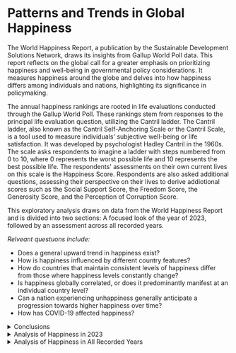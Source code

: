 # Patterns and Trends in Global Happiness

The World Happiness Report, a publication by the Sustainable Development Solutions Network, draws its insights from Gallup World Poll data. This report reflects on the global call for a greater emphasis on prioritizing happiness and well-being in governmental policy considerations. It measures happiness around the globe and delves into how happiness differs among individuals and nations, highlighting its significance in policymaking.

The annual happiness rankings are rooted in life evaluations conducted through the Gallup World Poll. These rankings stem from responses to the principal life evaluation question, utilizing the Cantril ladder. The Cantril ladder, also known as the Cantril Self-Anchoring Scale or the Cantril Scale, is a tool used to measure individuals' subjective well-being or life satisfaction. It was developed by psychologist Hadley Cantril in the 1960s. The scale asks respondents to imagine a ladder with steps numbered from 0 to 10, where 0 represents the worst possible life and 10 represents the best possible life. The respondents' assessments on their own current lives on this scale is the Happiness Score. Respondents are also asked additional questions, assessing their perspective on their lives to derive addiotional scores such as the Social Support Score, the Freedom Score, the Generosity Score, and the Perception of Corruption Score.

This exploratory analysis draws on data from the World Happiness Report and is divided into two sections: A focused look of the year of 2023, followed by an assessment across all recorded years.

*Relveant questuons include:*

+ Does a general upward trend in happiness exist?
+ How is happiness influenced by different country features?
+ How do countries that maintain consistent levels of happiness differ from those where happiness levels constantly change?
+ Is happiness globally correlated, or does it predominantly manifest at an individual country level?
+ Can a nation experiencing unhappiness generally anticipate a progression towards higher happiness over time?
+ How has COVID-19 affected happiness?

<details>
   
<summary>Conclusions</summary>

## How is happiness influenced by different country features?

In analyzing correlations from 2005 to 2023, it is evident that Log GDP per Capita, Life Expectancy, and Social Support exhibit the strongest positive associations with Happiness Score. Freedom also shows a positive correlation, albeit to a lesser degree. Generosity demonstrates a slight positive relationship, while Perception of Corruption displays a modest yet noteworthy negative correlation. These findings are supported by the heatmap displayed in [Visual 21](#visual_21). 

The impact of country features on happiness varies between nations with high and low variance in Happiness Scores. Notably, countries with high happiness exhibit less variance, while those with lower happiness tend to display more variance. Generally features in countries with high variance show weaker associations with happiness, visualized in [Visual 27](#visual_27). This suggests that individuals in comparatively challenging situations may experience happiness regardless, while individuals in countries with higher happiness levels are more influenced by their circumstances. The relationship between Life Expectancy and Happiness Score remains consistent across both groups, indicating long lifespans as important regardless of a nation's happiness level. However, the association with Perception of Corruption differs significantly between the two groups. In countries with low variance, it is heavily negatively correlated, whereas in countries with high variance, there is no correlation. This implies that corruption has a diminished impact on individuals' lives when they face more pressing concerns and that concerns about corruption represent a luxury afforded to individuals in less problematic life situations. These findings are supported by the heatmap displayed in [Visual 28](#visual_28) and [Visual 29](#visual_29).  

** look at features over time, change cmap vmin and vmax**

## Is there a global correlation in happiness, or is happiness primarily manifested at an individual countriy level?


## Can a nation experiencing low happiness generally anticipate a progression towards higher happiness over time?

## Does a general trend in happiness exist?

## How has COVID-19 affected happiness?

</details>

<details>
   
<summary> Analysis of Happiness in 2023</summary>

### Exploring Happiness 2023
A scale is established, a happiness score surpassing 6 signifies a state of happiness, while a score below 4.5 indicates unhappiness, with scores falling in-between being categorized as moderate or indifferent.

<img src="https://raw.githubusercontent.com/occampos/Patterns_In_Happiness/main/Visuals/happiness_scale.png">

The majority of countries reported a state of happiness (40.1%) or moderateness (39.4%) totaling (79.5%) as displayed in Visual 1. Conversely, a minority of the world (28 countries or 20.4%) reported unhappiness. Overall, the global trend for 2023 indicates a prevalence of moderate to higher happiness levels. Visual 2 illustrates that the majority of countries had happiness score averages ranging between 5 and 6 in 2023.

<table>
<tr><th><img src="https://raw.githubusercontent.com/occampos/Patterns_In_Happiness/main/Visuals/data_2023/data_2023_16.png" width="390" height="370"> </th><th><img src="https://raw.githubusercontent.com/occampos/Patterns_In_Happiness/main/Visuals/data_2023/data_2023_03.png"  width="411" height="370"></th></tr>
<tr><td>
   
*Visual 1; Number of countries by signal in 2023*
</td><td>
   
*Visual 2; Distriutiuon of happiness scores by number of countries in 2023* 
</td></tr> 
</table>

<p>&nbsp;</p>

Visual 3 exhibits the countries reporting the highest and lowest happiness scores in 2023. The disparity between these two groups is substantial, with the highest scores exceeding double the lowest scores in the most extreme instance. Notably, the nations attaining the highest happiness scores are predominantly located in the European region, whereas those registering the lowest scores are primarily situated in the African region. Visual 3 highlights that the disparity is hinted to be regional.

| <img src="https://raw.githubusercontent.com/occampos/Patterns_In_Happiness/main/Visuals/data_2023/data_2023_02.png"  width="700" height="500"> | 
|:--:| 
| *Visual 3; Countries witht he highest and lowest happiness scores in 2023* | 

<p>&nbsp;</p>

Visual 4 depicts North America as having the highest average happiness score, while Africa demonstrates the lowest average happiness score. Remarkably, regions with lower average happiness scores, compared to other regions, exhibit greater variability among individual countries. For instance, the Middle East stands out with the highest variety, showcasing countries with both low and high happiness scores. 

| <img src="https://raw.githubusercontent.com/occampos/Patterns_In_Happiness/main/Visuals/data_2023/data_2023_04.png"  width="600" height="450"> | 
|:--:| 
| *Visual 4; Happiness scores by region in 2023* | 

<p>&nbsp;</p>

Visuals 5 and 6 present the distribution of countries based on their happiness scores. Despite North America showing a high average happiness score, it only represents one country. Europe and Africa stand out in these visuals due to their higher representation. Europe hosts the most countries with higher happiness scores, while Africa contains the most countries with lower happiness scores. Visuals 5 and 6 also highlight that despite having higher or lowert scores on average each region still shows a level of diversity among scores.

<table>
<tr><th><img src="https://raw.githubusercontent.com/occampos/Patterns_In_Happiness/main/Visuals/data_2023/data_2023_05.png"  width="570" height="380"> </th><th><img src="https://raw.githubusercontent.com/occampos/Patterns_In_Happiness/main/Visuals/data_2023/data_2023_06.png"  width="570" height="380"></th></tr>
<tr><td>
   
*Visual 5; Distribution of happiness scores by region in 2023*
</td><td>
   
*Visual 6; Country feature correlations in 2023*
</td></tr> 
</table>

<p>&nbsp;</p>

Visual 7 utilizes a heatmap to demonstrate the correlation coefficients between country features in 2023. Darker shades of blue indicate stronger positive correlations, darker shades of red imply stronger negative correlations and whiter shades imply weaker correlations. Notably, variables intersecting with the Happiness score, GDP, Social support, Life expectancy, and Freedom, exhibit significantly darker shades of blue on the heatmap. This suggests a strong positive correlation among these factors, indicating they are likely to increase together. Generosity appears closer to 0, suggesting it may not have a substantial impact on other country features. Conversely, Perception of corruption is depicted as negatively correlated, supporting the notion that reduced corruption tends to correlate with higher happiness.

| <img src="https://raw.githubusercontent.com/occampos/Patterns_In_Happiness/main/Visuals/data_2023/data_2023_07.png"  width="700" height="580"> | 
|:--:| 
| *Visual 7; Country feature correlation coefficient heatmap in 2023* | 

<p>&nbsp;</p>

Visual 9 compiles all positive correlation coefficients, showing which pairs strongly correlate with one another. In Visual 8, correlation coeffcients against happiness scores are ranked from highest to lowest. Notably, Social support exhibits the highest correlation by a considerable margin, standing at 0.83, followed by GDP at 0.78 and Life expectancy at 0.73. Although still significant, Freedom shows the least correlation among the strongly associated group at 0.66. Perception of corruption is negatively correlated but not significantly so, lying below -0.50 at -0.47.

<table>
<tr><th><img src="https://raw.githubusercontent.com/occampos/Patterns_In_Happiness/main/Visuals/data_2023/data_2023_17.png"  width="300" height="200"> </th><th><img src="https://raw.githubusercontent.com/occampos/Patterns_In_Happiness/main/Visuals/data_2023/data_2023_18.png"  width="340" height="240"></th></tr>
<tr><td>
   
*Visual 8; Country featrues correlated to happiness in 2023*
</td><td>
   
*Visual 9; Country featrues with a positive correlation coefficients in 2023*
</td></tr> 
</table>

<p>&nbsp;</p>

Visuals 10 through 15 all depict scatterplots of country features to happiness score by region in 2023. The line of best fit is included to better illustrate correlation strength which can be conveyed by how well data points fit along the line of best fit. Social support, GDP, life expectancy, and freedom all show data points that fit fairly tightly along the line of best fit with a positive slope, indicating a strong positive correlation to happiness score. Social support fits the tightest, while freedom is the most loose, which is supported by their correlation coefficients of 0.83 and 0.66 respectively. Generosity displays very loosely fitting data points, supporting a lack of correlation. Perception of corruption is the only country feature depicting a negative slope, while still falling well along the line of best fit, supporting a strong negative correlation. The scatterplot also depicts that Europe and Africa dominate world happiness, followed by Asia and Latin America. This is due to the number of countries in each region.

| <img src="https://raw.githubusercontent.com/occampos/Patterns_In_Happiness/main/Visuals/data_2023/data_2023_08.png"  width="595" height="493"> | 
|:--:| 
| *Visual 10; Happiness score and Social support plotted by country in 2023, <br> illustrating a siginificant positive correaltion of 0.83* | 

| <img src="https://raw.githubusercontent.com/occampos/Patterns_In_Happiness/main/Visuals/data_2023/data_2023_09.png"  width="595" height="493"> | 
|:--:| 
| *Visual 11; Happiness score and GDP plotted by country in 2023, <br> illustrating a positive siginificant correaltion of 0.78* | 

| <img src="https://raw.githubusercontent.com/occampos/Patterns_In_Happiness/main/Visuals/data_2023/data_2023_10.png"  width="595" height="493"> | 
|:--:| 
| *Visual 12; Happiness score and Life expectancy plotted by country in 2023, <br> illustrating a siginificant positive correaltion of 0.73* | 

| <img src="https://raw.githubusercontent.com/occampos/Patterns_In_Happiness/main/Visuals/data_2023/data_2023_11.png"  width="595" height="493"> | 
|:--:| 
| *Visual 13; Happiness score and Freedom plotted by country in 2023, <br> illustrating a positive siginificant correaltion of 0.66* | 

| <img src="https://raw.githubusercontent.com/occampos/Patterns_In_Happiness/main/Visuals/data_2023/data_2023_12.png"  width="595" height="493"> | 
|:--:| 
| *Visual 14; Happiness score and Generosity plotted by country in 2023, <br> illustrating a lack of correlation at 0.04* | 

| <img src="https://raw.githubusercontent.com/occampos/Patterns_In_Happiness/main/Visuals/data_2023/data_2023_13.png"  width="595" height="493"> | 
|:--:| 
| *Visual 15; Happiness score and Perception of Corruption plotted by country in 2023, <br> illustrating a negative correaltion of -0.47* | 

</details>

<details>

<summary> Analysis of Happiness in All Recorded Years</summary>

### Exploring Happiness in All Recorded Years

The World Happiness Report covers data from 2005 to 2023, encompassing a total of 18 years. Visual 16 showcases the frequency of reports over time, with each report representing an individual country. The number of reports saw a gradual increase from 2006, reaching an average of 142.33 reports between 2011 and 2019. However, a substantial drop occurred during 2020, 2021, and 2022, followed by a resurgence of reports in 2023. This decline is possibly attributed to countries focusing on global instability during the COVID-19 pandemic, gradually resuming report submissions in 2023.

| <img src="https://github.com/occampos/Patterns_In_Happiness/blob/main/Visuals/data_all_years/data_all_years_01.png"  width="700" height="550"> | 
|:--:| 
| *Visual 16; Countries reported over time* | 

<p>&nbsp;</p>

A total of 165 countries are represented across the 18-year period. In Visual 17 and 18, the number of reports by the number of countries is detailed. The visualization indicates that the majority of countries have consistently reported every year for the entire span of 18 years, with most nations contributing data for at least 15 years.

<table>
<tr><th><img src="https://raw.githubusercontent.com/occampos/Patterns_In_Happiness/main/Visuals/data_all_years/data_all_years_03.png" width="595" height="493"> </th><th><img src="https://raw.githubusercontent.com/occampos/Patterns_In_Happiness/main/Visuals/data_all_years/data_all_years_02.png" width="200" height="500"> </th></tr>
<tr><td>
   
*Visual 17; Number of reports by the number of countries*
</td><td>
   
*Visual 18; Table of number of reports by the number of countries*
</td></tr> 
</table>

<p>&nbsp;</p>

Visual 19 shows that until 2019, there had been a general upward trend in the overall happiness of recorded countries worldwide. However, the onset of the COVID pandemic in the year 2020 can be said to have significantly impacted global happiness levels, leading to a notable decline in global happiness. According to the data provided, an indiciation on a rebound in happines after the decline has yet to be observed. 

| <img src="https://raw.githubusercontent.com/occampos/Patterns_In_Happiness/main/Visuals/data_all_years/data_all_years_04.png" width="800" height="600"> | 
|:--:| 
| *Visual 19; Global happiness over time* | 

<p>&nbsp;</p>

The global trend of happiness differs greatly from regional trends. Visual 20 highlights this difference by plotting happiness over time by region. North America contains the fewest countries but maintains the highest average happiness score, while Africa retained the lowest average happiness score. Interestingly, in 2020, certain regions reacted differently to the COVID pandemic compared to the global trend, which experienced a significant decline in happiness scores. Europe had an insignificant shift in happiness during this time, while Latin/South America actually had an increase. In 2020, Latin/South America experienced an increase in average happiness scores despite other regions experiencing a stark decline.

| <img src="https://raw.githubusercontent.com/occampos/Patterns_In_Happiness/main/Visuals/data_all_years/data_all_years_05.png" width="800" height="600"> | 
|:--:| 
| *Visual 20; Happiness over time by region* | 

<p>&nbsp;</p>

### How is happiness influenced by different country features?

The country feature correlation matrix for all recorded years, depicted by Visual 21, looks very similar to the correlation matrix in 2023 (Visual 7). The same country features (GDP, social support, life expectancy and freedom) are shown to be correlated with happiness. Similarly to 2023, generosity has a slight correlation, while perception of corruption has a notable negative correlation. However by plotting each country feature against happiness additional insights and trends are observed.

<a id="visual_21"></a>
| <img src="https://raw.githubusercontent.com/occampos/Patterns_In_Happiness/main/Visuals/data_all_years/data_all_years_06.png" width="700" height="580"> | 
|:--:| 
| *Visual 21; Country feature correlation heatmap in all recorded years* | 

<p>&nbsp;</p>

Visuals 22 through 26 are scatterplots of country features correlated to happiness by region for all recorded years. Similarly to 2023, social support, GDP, life expectancy, and freedom all indicate a positive correlation to the happiness score. However, GDP has barely surpassed social support as the most correlated with coefficients at 0.78 and 0.73 respectively. GDP's data points fit the line of best fit the tightest, hence a stronger correlation. Generosity is shown to have a very loose fit, supporting a lack of correlation to happiness, and Perception of Corruption shows a negative correlation.

| <img src="https://github.com/occampos/Patterns_In_Happiness/blob/main/Visuals/data_all_years/data_all_years_08.png" width="700" height="600"> | 
|:--:| 
| *Visual 22; Happiness score and GDP plotted by country for all recorded years, <br> illustrating a positive siginificant correaltion of 0.78* | 

| <img src="https://raw.githubusercontent.com/occampos/Patterns_In_Happiness/main/Visuals/data_all_years/data_all_years_07.png" width="700" height="600"> | 
|:--:| 
| *Visual 23; Happiness score and Social support plotted by country for all recorded years, <br> illustrating a siginificant positive correaltion of 0.73* | 

| <img src="https://raw.githubusercontent.com/occampos/Patterns_In_Happiness/main/Visuals/data_all_years/data_all_years_09.png" width="700" height="600"> | 
|:--:| 
| *Visual 24; Happiness score and Life expectancy plotted by country for all recorded years, <br> illustrating a siginificant positive correaltion of 0.68* | 

| <img src="https://raw.githubusercontent.com/occampos/Patterns_In_Happiness/main/Visuals/data_all_years/data_all_years_10.png" width="700" height="600"> | 
|:--:| 
| *Visual 24; Happiness score and Freedom plotted by country for all recorded years, <br> illustrating a positive siginificant correaltion of 0.54* | 

<p>&nbsp;</p>

Interestingly, a distinct U shaped pattern can be seen in the plot for Generosity against Happiness Score. This supports that Generosity has less value to happiness when happiness is growing or at an average and more value to happiness when happiness is at it's or at it's highest.

| <img src="https://raw.githubusercontent.com/occampos/Patterns_In_Happiness/main/Visuals/data_all_years/data_all_years_11.png" width="700" height="600"> | 
|:--:| 
| *Visual 25*; Happiness score and Generosity plotted by country for all recorded years, <br> illustrating a lack of correlation at 0.17 | 

<p>&nbsp;</p>

Additionally, a steep drop-off of Perception of Corruption is observed after around a Happiness Score of 6.5. This supports that for a country to have the greatest likelihood of achieving the highest happiness levels, the country's Perception of Corruption should fall. However, this also shows that Perception of Corruption isn't valued as much comparatively until a certain level of happiness is achieved.

| <img src="https://raw.githubusercontent.com/occampos/Patterns_In_Happiness/main/Visuals/data_all_years/data_all_years_12.png" width="700" height="600"> | 
|:--:| 
| *Visual 26; Happiness score and Perception of Corruption plotted by country for all recorded years, <br> illustrating a negative correaltion of -0.43* | 

<p>&nbsp;</p>

### How do countries that maintain consistent levels of happiness differ from those where happiness levels constantly change?

Variance describes the spread of a set of values in a dataset. It quantifies how far numbers in a dataset are from the mean and provides insight into the degree to which data points differ from one another. To help understand what drives an increase in happiness in a country, I divided the nations into two groups: those with the highest variance (indicating unstable happiness) and those with the lowest variance (indicating stable happiness). Visual 27 compares the Happiness Score of those groups with the global average over time. It can be seen that countries with the most variance have a lower average happiness than both the global average and countries with the least variance. This supports that as a country reaches a certain level of happiness it is likely to maintain that happiness.

<a id="visual_27"></a>
| <img src="https://raw.githubusercontent.com/occampos/Patterns_In_Happiness/main/Visuals/data_all_years/data_all_years_13.png" width="800" height="600"> | 
|:--:| 
| *Visual 27; Average happiness in countries with highest variance and lowest variance* | 

<p>&nbsp;</p>

Visual 28 and 29 illustrate correlations between features for the highest variance and lowest variance countries through heatmaps. Happiness Score, GDP, Social Support, and Life Expectancy remain positively correlated to one another in both of the two groups, albeit the lowest variance countries have a noticeably weaker correlation in general. <br> 
Notably, Generosity is negatively correlated to GDP and Social Support when variance is high, while there is little correlation when variance is low. This hints that Generosity is impactful only when countries are experiencing instability in happiness (when happines is likely to be lower). <br> 
Freedom shifts from being positively correlated to most features in low variation countries to a much weaker correlation in high variance countries. This supports that Freedom plays a less impactful role in happiness when countries have variable happiness (when happines is likely to be lower). <br> 
Similarly, Perception of Corruption also experiences a shift from strong correlation (negative) to a much weaker correlation in countries with variable happiness.

<a id="visual_28"></a>
| <img src="https://github.com/occampos/Patterns_In_Happiness/blob/main/Visuals/data_all_years/data_all_years_14.png" width="700" height="580"> | 
|:--:| 
| *Visual 28; Country feature correlation heatmap for countries with lowest varaince in happiness* | 

<a id="visual_29"></a>
| <img src="https://github.com/occampos/Patterns_In_Happiness/blob/main/Visuals/data_all_years/data_all_years_15.png" width="700" height="580"> | 
|:--:| 
| *Visual 29; Country feature correlation heatmap for countries with highest varaince in happiness* | 

<p>&nbsp;</p>

Visual 30 higlights the difference between correlation in happiness between the two groups. Interestingly, Perception of Corruption has the greatest difference in correlation at a change of 0.58. This supports the idea that corruption has a smaller impact on happiness in countries that do not have stable happiness, and once a country reaches a certain level of happiness and thus less problems are immediately present, then corruption has a larger effect on happiness. The same can be said for Freedom and GDP, to a less significant extent, at differences of 0.35 and 0.26 respectively. Social Support, Generosity, and Life Expectancy show insignificant differences in correlation between the two groups. <br>
Visuals 28, 29, and 30 suggest that in countries where variance in happiness is high, and thus a combination of problems exists, Freedom and Corruption are not prioritized, while Generosity is immediately noticed. In contrast, in countries where variance in happiness is low and fewer problems are present in every day life, Generosity has less of a noticeable impact, and attention can be focused on Freedom and Corruption on a larger scale.

| <img src="https://raw.githubusercontent.com/occampos/Patterns_In_Happiness/main/Visuals/data_all_years/data_all_years_16.png" width="546" height="215"> | 
|:--:| 
| *Visual 30; Country feature correlation heatmap for countries with highest varaince in happiness* | 

<p>&nbsp;</p>

### Is happiness globally correlated, or does it predominantly manifest at an individual country level?

Can a country's happiness be traced to wider global happiness trends, or does it predominantly hinge on the unique circumstances within that country? Visual 31 illustrates the Happiness Score over time for individual countries (black) contrasted with the global average (yellow). Initially, there seem to be no discernible patterns, giving the appearance of a disorganized jumble. Based on this visual, one might assume that a country's happiness is disconnected from the global average.

| <img src="https://raw.githubusercontent.com/occampos/Patterns_In_Happiness/main/Visuals/data_all_years/data_all_years_18.png" width="800" height="600">> | 
|:--:| 
| *Visual 31; Happiness over time by country compared to the global average shown in yellow* | 

<p>&nbsp;</p>

By examining correlation from a different perspective, a new pattern emerges. Visual 32 arranges the correlation from the most positive to the most negative, whereas Visual 33 organizes the absolute correlation from the highest to the lowest. Despite countries' diversity in correlation, it's clearly seen in Visual 32 that, on average, correlations tend to be mostly positive. Visual 33 emphasizes the prevalence of correlation, whether negative or positive. The number of countries with an absolute correlation of less than 0.2 is substantially fewer compared to those exceeding 0.2. These observations support that individual countries are significantly influenced by global happiness trends.

| <img src="https://raw.githubusercontent.com/occampos/Patterns_In_Happiness/main/Visuals/data_all_years/data_all_years_19.png" width="847" height="600"> | 
|:--:| 
| *Visual 32; Individual country happiness correlation to global average happiness* | 

| <img src="https://raw.githubusercontent.com/occampos/Patterns_In_Happiness/main/Visuals/data_all_years/data_all_years_20.png" width="847" height="600"> | 
|:--:| 
| *Visual 33; Individual country happiness correlation to global average happiness* | 

<p>&nbsp;</p>

It's expected to see a correlation of some degree because the global average is composed of all recorded countries combined. However, the magnitude becomes evident in visual 34, which also accounts for variance. The mean absolute correlation stands at a level of 0.421, signifying a significant positive relationship. Moreover, the absolute correlation demonstrates minimal variance at 0.051, indicating that country correlations exhibit slight differences from each other. This further supports that countries are influenced by the global average consistently. Solely relying on correlation and not taking into account absolute value might lead to misinterpretation, as the correlation variance notably increases to 0.202, while the mean correlation decreases substantially to 0.168. Hence, this approach fails to present the complete picture.

| <img src="https://raw.githubusercontent.com/occampos/Patterns_In_Happiness/main/Visuals/data_all_years/data_all_years_21.png" width="248" height="238"> | 
|:--:| 
| *Visual 34; Individual country happiness correlation to global average happiness* | 

<p>&nbsp;</p>

### Can a nation experiencing unhappiness anticipate a progression towards greater happiness over time?

This question can be studied by focusing on patterns arising after a certain amount of years. Is an outcome commonplace after just two years? or does a prevalent pattern emerge after 15 years? <br>
Immediately the correlation coefficient between the difference in happiness and the difference in years is 0.052501, which is very weak positive relationship.
Visual 35 shows the difference in happiness score by the difference in years on a global scale. An interesting observation is that it is rare or difficult for a nation's happiness score to see significant change, whether the difference is 2 years or 17 years. The largest changes are around 3 units, while the average is much closer to 0 units, which is barely any change at all. This hints that happiness in a country is a very large-scale and complex problem that requires decades to affect. Initially a very small but consistent trend upward is seen globally. As the difference in years increases the differences in happiness also trends upward albeit very minimally. When the difference of years reaches 18 a significant spike downwards occurs. This can be interpreted as nations having a weak relationship between happiness and time and is overpowered by other factors or major events such as a pandemic.

| <img src="https://raw.githubusercontent.com/occampos/Patterns_In_Happiness/main/Visuals/data_all_years/data_all_years_22.png" width="800" height="600"> | 
|:--:| 
| *Visual 35; Global Average Difference in Happiness Score Over Time* | 

Visual 36 reveals a closer look at the difference in happiness score over time by highlighting regional patterns. South/Central America has the most notable increase, showing a difference in happiness over time that is much more significant than any other region. While the Middle East is shown to slowly regress lower, much more than any other region. A shared trait of almost all regions is that the most recent year shows a spike downward possibly due to the pandemic. This hints that the pandemic had a major impact on happiness in a nation so much so that it decreases happiness lower than over a decade prior. This again supports that there is a relationship between happiness and time but it is very weak and can be overtaken by more impactful variables.

| <img src="https://raw.githubusercontent.com/occampos/Patterns_In_Happiness/main/Visuals/data_all_years/data_all_years_23.png" width="800" height="600"> | 
|:--:| 
| *Visual 36; Average Difference in Happiness Score Over Time by Region* | 

</details>
